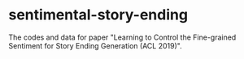 # sentimental-story-ending
The codes and data for paper "Learning to Control the Fine-grained Sentiment for Story Ending Generation (ACL 2019)". 
